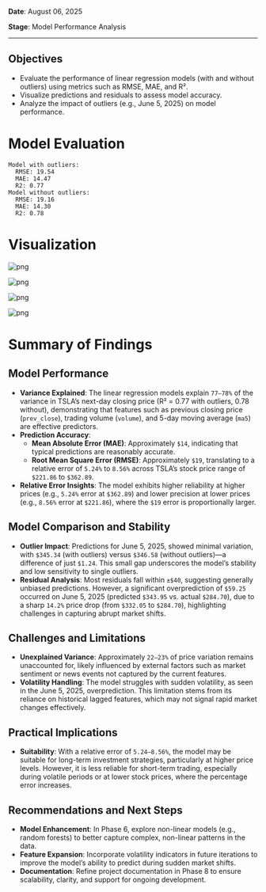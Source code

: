 **Date**: August 06, 2025

**Stage**: Model Performance Analysis

---

## Objectives
- Evaluate the performance of linear regression models (with and without outliers) using metrics such as RMSE, MAE, and R².
- Visualize predictions and residuals to assess model accuracy.
- Analyze the impact of outliers (e.g., June 5, 2025) on model performance.

# Model Evaluation

    Model with outliers:
      RMSE: 19.54
      MAE: 14.47
      R2: 0.77
    Model without outliers:
      RMSE: 19.16
      MAE: 14.30
      R2: 0.78


# Visualization


    
![png](output_12_0.png)
    



    
![png](output_12_1.png)
    



    
![png](output_12_2.png)
    



    
![png](output_12_3.png)
    


# Summary of Findings

## Model Performance
- **Variance Explained**: The linear regression models explain `77–78%` of the variance in TSLA’s next-day closing price (R² = 0.77 with outliers, 0.78 without), demonstrating that features such as previous closing price (`prev_close`), trading volume (`volume`), and 5-day moving average (`ma5`) are effective predictors.
- **Prediction Accuracy**:
  - **Mean Absolute Error (MAE)**: Approximately `$14`, indicating that typical predictions are reasonably accurate.
  - **Root Mean Square Error (RMSE)**: Approximately `$19`, translating to a relative error of `5.24%` to `8.56%` across TSLA’s stock price range of `$221.86` to `$362.89`.
- **Relative Error Insights**: The model exhibits higher reliability at higher prices (e.g., `5.24%` error at `$362.89`) and lower precision at lower prices (e.g., `8.56%` error at `$221.86`), where the `$19` error is proportionally larger.

## Model Comparison and Stability
- **Outlier Impact**: Predictions for June 5, 2025, showed minimal variation, with `$345.34` (with outliers) versus `$346.58` (without outliers)—a difference of just `$1.24`. This small gap underscores the model’s stability and low sensitivity to single outliers.
- **Residual Analysis**: Most residuals fall within `±$40`, suggesting generally unbiased predictions. However, a significant overprediction of `$59.25` occurred on June 5, 2025 (predicted `$343.95` vs. actual `$284.70`), due to a sharp `14.2%` price drop (from `$332.05` to `$284.70`), highlighting challenges in capturing abrupt market shifts.

## Challenges and Limitations
- **Unexplained Variance**: Approximately `22–23%` of price variation remains unaccounted for, likely influenced by external factors such as market sentiment or news events not captured by the current features.
- **Volatility Handling**: The model struggles with sudden volatility, as seen in the June 5, 2025, overprediction. This limitation stems from its reliance on historical lagged features, which may not signal rapid market changes effectively.

## Practical Implications
- **Suitability**: With a relative error of `5.24–8.56%`, the model may be suitable for long-term investment strategies, particularly at higher price levels. However, it is less reliable for short-term trading, especially during volatile periods or at lower stock prices, where the percentage error increases.

## Recommendations and Next Steps
- **Model Enhancement**: In Phase 6, explore non-linear models (e.g., random forests) to better capture complex, non-linear patterns in the data.
- **Feature Expansion**: Incorporate volatility indicators in future iterations to improve the model’s ability to predict during sudden market shifts.
- **Documentation**: Refine project documentation in Phase 8 to ensure scalability, clarity, and support for ongoing development.


<style>
:root {
    --jp-rendermime-error-background: white;
}
</style>
